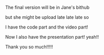 The final version will be in Jane's bithub

but she might be upload late late late so 

I have the code part and the video part! 

Now I also have the presentation part! yeah!! 

Thank you so much!!!!!
